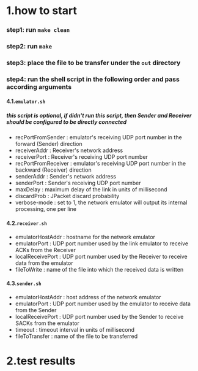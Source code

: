 # 1.how to start

### step1: run `make clean`

### step2: run `make`

### step3: place the file to be transfer under the `out` directory 

### step4: run the shell script in the following order and pass according arguments


#### 4.1.`emulator.sh`

##### this script is optional, if didn't run this script, then Sender and Receiver should be configured to be directly connected

* recPortFromSender : emulator's receiving UDP port number in the forward (Sender) direction
* receiverAddr : Receiver's network address
* receiverPort : Receiver's receiving UDP port number
* recPortFromReceiver : emulator's receiving UDP port number in the backward (Receiver) direction
* senderAddr : Sender's network address
* senderPort : Sender's receiving UDP port number
* maxDelay : maximum delay of the link in units of millisecond
* discardProb : JPacket discard probability
* verbose-mode : set to 1, the network emulator will output its internal processing, one per line


#### 4.2.`receiver.sh`
* emulatorHostAddr : hostname for the network emulator
* emulatorPort : UDP port number used by the link emulator to receive ACKs from the Receiver
* localReceivePort : UDP port number used by the Receiver to receive data from the emulator
* fileToWrite : name of the file into which the received data is written


#### 4.3.`sender.sh`
* emulatorHostAddr : host address of the network emulator
* emulatorPort : UDP port number used by the emulator to receive data from the Sender
* localReceivePort : UDP port number used by the Sender to receive SACKs from the emulator
* timeout : timeout interval in units of millisecond
* fileToTransfer : name of the file to be transferred



# 2.test results


